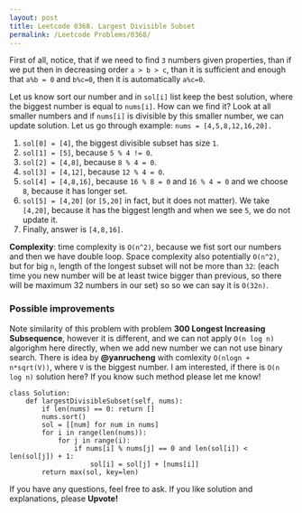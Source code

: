```yaml
---
layout: post
title: Leetcode 0368. Largest Divisible Subset
permalink: /Leetcode Problems/0368/
---
```


First of all, notice, that if we need to find `3` numbers  given properties, than if we put then in decreasing order `a > b > c`, than it is sufficient and enough that `a%b = 0` and `b%c=0`, then it is automatically `a%c=0`. 

Let us know sort our number and in `sol[i]` list keep the best solution, where the biggest number is equal to `nums[i]`. How can we find it? Look at all smaller numbers and if `nums[i]` is divisible by this smaller number, we can update solution. Let us go through example: `nums = [4,5,8,12,16,20].`
1. `sol[0] = [4]`, the biggest divisible subset has size `1`.
2. `sol[1] = [5]`, because `5 % 4 != 0`.
3. `sol[2] = [4,8]`, because `8 % 4 = 0`.
4. `sol[3] = [4,12]`, because `12 % 4 = 0`. 
5. `sol[4] = [4,8,16]`, because `16 % 8 = 0` and `16 % 4 = 0` and we choose `8`, because it has longer set.
6. `sol[5] = [4,20]` (or `[5,20]` in fact, but it does not matter). We take `[4,20]`, because it has the biggest length and when we see `5`, we do not update it.
7. Finally, answer is `[4,8,16]`.


**Complexity**: time complexity is `O(n^2)`, because we fist sort our numbers and then we have double loop. Space complexity also potentially `O(n^2)`, but for big `n`, length of the longest subset will not be more than `32`: (each time you new number will be at least twice bigger than previous, so there will be maximum 32 numbers in our set) so so we can say it is `O(32n)`.

### Possible improvements
Note similarity of this problem with problem **300 Longest Increasing Subsequence**, however it is different, and we can not apply `O(n log n)` algorighm here directly, when we add new number we can not use binary search.
There is idea by **@yanrucheng** with comlexity `O(nlogn + n*sqrt(V))`, where `V` is the biggest number. I am interested, if there is `O(n log n)` solution here? If you know such method please let me know!


```
class Solution:
    def largestDivisibleSubset(self, nums):
        if len(nums) == 0: return []
        nums.sort()
        sol = [[num] for num in nums]
        for i in range(len(nums)):
            for j in range(i):
                if nums[i] % nums[j] == 0 and len(sol[i]) < len(sol[j]) + 1:
                    sol[i] = sol[j] + [nums[i]]
        return max(sol, key=len)
```

If you have any questions, feel free to ask. If you like solution and explanations, please **Upvote!**